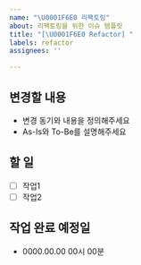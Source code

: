 ```yaml
---
name: "\U0001F6E0️ 리팩토링"
about: 리팩토링을 위한 이슈 템플릿
title: "[\U0001F6E0️ Refactor] "
labels: refactor
assignees: ''

---
```


## 변경할 내용
- 변경 동기와 내용을 정의해주세요
- As-Is와 To-Be를 설명해주세요

## 할 일
- [ ] 작업1
- [ ] 작업2

## 작업 완료 예정일
- 0000.00.00 00시 00분
